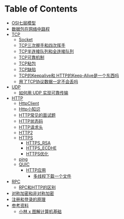 # Table of Contents



+ [OSI七层模型](OSI七层模型.md)
+ [数据包在网络中路程](数据包在网络中路程.md)
+ [TCP]()
    + [Socket](Socket.md)
    + [TCP三次握手和四次挥手](TCP三次握手和四次挥手.md)
    + [TCP半连接队列和全连接队列](TCP半连接队列和全连接队列.md)
    + [TCP可靠机制](TCP可靠机制.md)
    + [TCP粘包](TCP粘包.md)
    + [TCP缺陷](TCP缺陷.md)
    + [TCP的Keepalive和 HTTP的Keep-Alive是一个东西吗](./网络异常/TCP的Keepalive和HTTP的Keep-Alive是一个东西吗.md)
    + [用了TCP协议数据一定不会丢吗](用了TCP协议数据一定不会丢吗.md)
+ [UDP]()
    + [如何用 UDP 实现可靠传输](https://mp.weixin.qq.com/s/hX75YxVOMtsnB6Sm_yjm0g)
+ [HTTP]()
    + [HttpClient](HttpClient.md)
    + [Http小知识](Http小知识.md)
    + [HTTP常见的面试题](HTTP常见的面试题.md)
    + [HTTP状态码](HTTP状态码.md)
    + [HTTP请求头](HTTP请求头.md)
    + [HTTP2](HTTP2.md)
    + [HTTPS]()
        + [HTTPS_RSA](HTTPS_RSA.md)
        + [HTTPS_ECDHE](HTTPS_ECDHE.md)
        + [HTTPS优化](HTTPS优化.md)
    + [ping](ping.md)
    + [QUIC](QUIC.md)
      + [HTTP应用]()
        + [多线程下载一个文件](多线程下载一个文件.md)
+ [RPC](RPC.md)
    + [RPC和HTTP的区别](RPC和HTTP的区别.md)
+ [对称加密和非对称加密](对称加密和非对称加密.md)
+ [注册和登录的原理](注册和登录的原理.md)
+ [参考资料]()
    + [小林 x 图解计算机基础](https://xiaolincoding.com/)
 

